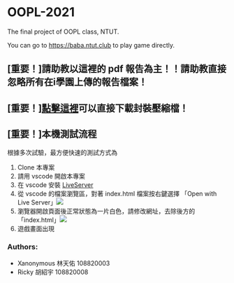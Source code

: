 # OOPL-2021
The final project of OOPL class, NTUT.

You can go to https://baba.ntut.club to play game directly.

## [重要！]請助教以這裡的 pdf 報告為主！！請助教直接忽略所有在i學園上傳的報告檔案！

## [重要！][點擊這裡](https://github.com/Xanonymous-GitHub/OOPL-2021/archive/refs/heads/main.zip)可以直接下載封裝壓縮檔！

## **[重要！]本機測試流程**
根據多次試驗，最方便快速的測試方式為

1. Clone 本專案
2. 請用 vscode 開啟本專案
3. 在 vscode 安裝 [LiveServer](https://marketplace.visualstudio.com/items?itemName=ritwickdey.LiveServer)
4. 從 vscode 的檔案瀏覽區，對著 index.html 檔案按右鍵選擇 「Open with Live Server」![](https://i.imgur.com/OOytRJj.webp)
6. 瀏覽器開啟頁面後正常狀態為一片白色，請修改網址，去除後方的「index.html」![](https://i.imgur.com/NCHw8bA.png)
8. 遊戲畫面出現

### Authors: 
- Xanonymous 林天佑 108820003
- Ricky 胡紹宇 108820008
